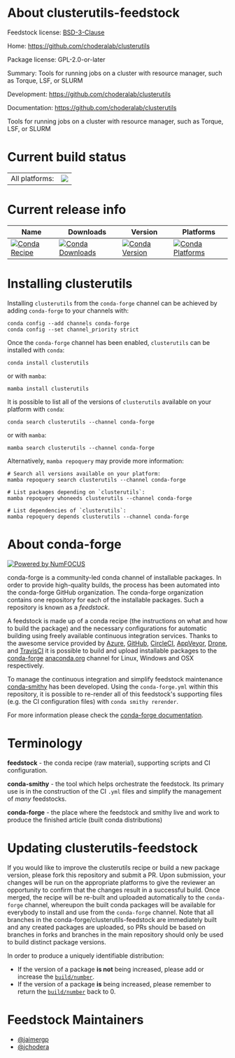 About clusterutils-feedstock
============================

Feedstock license: [BSD-3-Clause](https://github.com/conda-forge/clusterutils-feedstock/blob/main/LICENSE.txt)

Home: https://github.com/choderalab/clusterutils

Package license: GPL-2.0-or-later

Summary: Tools for running jobs on a cluster with resource manager, such as Torque, LSF, or SLURM

Development: https://github.com/choderalab/clusterutils

Documentation: https://github.com/choderalab/clusterutils

Tools for running jobs on a cluster with resource manager, such as Torque, LSF, or SLURM


Current build status
====================


<table><tr><td>All platforms:</td>
    <td>
      <a href="https://dev.azure.com/conda-forge/feedstock-builds/_build/latest?definitionId=11706&branchName=main">
        <img src="https://dev.azure.com/conda-forge/feedstock-builds/_apis/build/status/clusterutils-feedstock?branchName=main">
      </a>
    </td>
  </tr>
</table>

Current release info
====================

| Name | Downloads | Version | Platforms |
| --- | --- | --- | --- |
| [![Conda Recipe](https://img.shields.io/badge/recipe-clusterutils-green.svg)](https://anaconda.org/conda-forge/clusterutils) | [![Conda Downloads](https://img.shields.io/conda/dn/conda-forge/clusterutils.svg)](https://anaconda.org/conda-forge/clusterutils) | [![Conda Version](https://img.shields.io/conda/vn/conda-forge/clusterutils.svg)](https://anaconda.org/conda-forge/clusterutils) | [![Conda Platforms](https://img.shields.io/conda/pn/conda-forge/clusterutils.svg)](https://anaconda.org/conda-forge/clusterutils) |

Installing clusterutils
=======================

Installing `clusterutils` from the `conda-forge` channel can be achieved by adding `conda-forge` to your channels with:

```
conda config --add channels conda-forge
conda config --set channel_priority strict
```

Once the `conda-forge` channel has been enabled, `clusterutils` can be installed with `conda`:

```
conda install clusterutils
```

or with `mamba`:

```
mamba install clusterutils
```

It is possible to list all of the versions of `clusterutils` available on your platform with `conda`:

```
conda search clusterutils --channel conda-forge
```

or with `mamba`:

```
mamba search clusterutils --channel conda-forge
```

Alternatively, `mamba repoquery` may provide more information:

```
# Search all versions available on your platform:
mamba repoquery search clusterutils --channel conda-forge

# List packages depending on `clusterutils`:
mamba repoquery whoneeds clusterutils --channel conda-forge

# List dependencies of `clusterutils`:
mamba repoquery depends clusterutils --channel conda-forge
```


About conda-forge
=================

[![Powered by
NumFOCUS](https://img.shields.io/badge/powered%20by-NumFOCUS-orange.svg?style=flat&colorA=E1523D&colorB=007D8A)](https://numfocus.org)

conda-forge is a community-led conda channel of installable packages.
In order to provide high-quality builds, the process has been automated into the
conda-forge GitHub organization. The conda-forge organization contains one repository
for each of the installable packages. Such a repository is known as a *feedstock*.

A feedstock is made up of a conda recipe (the instructions on what and how to build
the package) and the necessary configurations for automatic building using freely
available continuous integration services. Thanks to the awesome service provided by
[Azure](https://azure.microsoft.com/en-us/services/devops/), [GitHub](https://github.com/),
[CircleCI](https://circleci.com/), [AppVeyor](https://www.appveyor.com/),
[Drone](https://cloud.drone.io/welcome), and [TravisCI](https://travis-ci.com/)
it is possible to build and upload installable packages to the
[conda-forge](https://anaconda.org/conda-forge) [anaconda.org](https://anaconda.org/)
channel for Linux, Windows and OSX respectively.

To manage the continuous integration and simplify feedstock maintenance
[conda-smithy](https://github.com/conda-forge/conda-smithy) has been developed.
Using the ``conda-forge.yml`` within this repository, it is possible to re-render all of
this feedstock's supporting files (e.g. the CI configuration files) with ``conda smithy rerender``.

For more information please check the [conda-forge documentation](https://conda-forge.org/docs/).

Terminology
===========

**feedstock** - the conda recipe (raw material), supporting scripts and CI configuration.

**conda-smithy** - the tool which helps orchestrate the feedstock.
                   Its primary use is in the construction of the CI ``.yml`` files
                   and simplify the management of *many* feedstocks.

**conda-forge** - the place where the feedstock and smithy live and work to
                  produce the finished article (built conda distributions)


Updating clusterutils-feedstock
===============================

If you would like to improve the clusterutils recipe or build a new
package version, please fork this repository and submit a PR. Upon submission,
your changes will be run on the appropriate platforms to give the reviewer an
opportunity to confirm that the changes result in a successful build. Once
merged, the recipe will be re-built and uploaded automatically to the
`conda-forge` channel, whereupon the built conda packages will be available for
everybody to install and use from the `conda-forge` channel.
Note that all branches in the conda-forge/clusterutils-feedstock are
immediately built and any created packages are uploaded, so PRs should be based
on branches in forks and branches in the main repository should only be used to
build distinct package versions.

In order to produce a uniquely identifiable distribution:
 * If the version of a package **is not** being increased, please add or increase
   the [``build/number``](https://docs.conda.io/projects/conda-build/en/latest/resources/define-metadata.html#build-number-and-string).
 * If the version of a package **is** being increased, please remember to return
   the [``build/number``](https://docs.conda.io/projects/conda-build/en/latest/resources/define-metadata.html#build-number-and-string)
   back to 0.

Feedstock Maintainers
=====================

* [@jaimergp](https://github.com/jaimergp/)
* [@jchodera](https://github.com/jchodera/)

